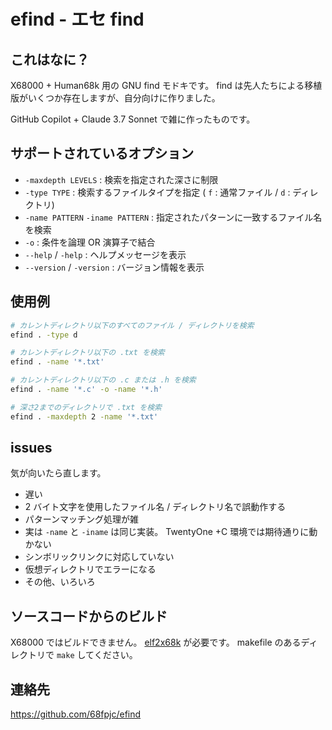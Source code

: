 # efind - エセ find

## これはなに？

X68000 + Human68k 用の GNU find モドキです。 find は先人たちによる移植版がいくつか存在しますが、自分向けに作りました。

GitHub Copilot + Claude 3.7 Sonnet で雑に作ったものです。

## サポートされているオプション

- `-maxdepth LEVELS` : 検索を指定された深さに制限
- `-type TYPE` : 検索するファイルタイプを指定 ( `f` : 通常ファイル / `d` : ディレクトリ)
- `-name PATTERN` `-iname PATTERN` : 指定されたパターンに一致するファイル名を検索
- `-o` : 条件を論理 OR 演算子で結合
- `--help` / `-help` : ヘルプメッセージを表示
- `--version` / `-version` : バージョン情報を表示

## 使用例

```bash
# カレントディレクトリ以下のすべてのファイル / ディレクトリを検索
efind . -type d

# カレントディレクトリ以下の .txt を検索
efind . -name '*.txt'

# カレントディレクトリ以下の .c または .h を検索
efind . -name '*.c' -o -name '*.h'

# 深さ2までのディレクトリで .txt を検索
efind . -maxdepth 2 -name '*.txt'
```

## issues

気が向いたら直します。

- 遅い
- 2 バイト文字を使用したファイル名 / ディレクトリ名で誤動作する
- パターンマッチング処理が雑
- 実は `-name` と `-iname` は同じ実装。 TwentyOne +C 環境では期待通りに動かない
- シンボリックリンクに対応していない
- 仮想ディレクトリでエラーになる
- その他、いろいろ

## ソースコードからのビルド

X68000 ではビルドできません。 [elf2x68k](https://github.com/yunkya2/elf2x68k) が必要です。 makefile のあるディレクトリで `make` してください。

## 連絡先

https://github.com/68fpjc/efind

